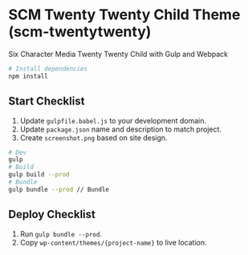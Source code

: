 # SCM Twenty Twenty Child Theme (scm-twentytwenty)
Six Character Media Twenty Twenty Child with Gulp and Webpack

```bash
# Install dependencies
npm install
```

## Start Checklist
1. Update `gulpfile.babel.js` to your development domain.
2. Update `package.json` name and description to match project.
3. Create `screenshot.png` based on site design.

```bash
# Dev
gulp 
# Build
gulp build --prod
# Bundle
gulp bundle --prod // Bundle
```

## Deploy Checklist
1. Run `gulp bundle --prod`.
2. Copy `wp-content/themes/{project-name}` to live location.